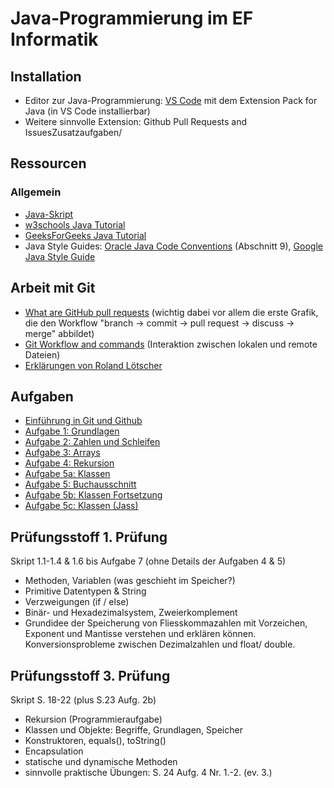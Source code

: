 # Java-Programmierung im EF Informatik

## Installation

- Editor zur Java-Programmierung: [VS Code](https://code.visualstudio.com/) mit dem Extension Pack for Java (in VS Code installierbar)
- Weitere sinnvolle Extension: Github Pull Requests and IssuesZusatzaufgaben/

## Ressourcen

### Allgemein

- [Java-Skript](Java-Skript.pdf)
- [w3schools Java Tutorial](https://www.w3schools.com/java/default.asp)
- [GeeksForGeeks Java Tutorial](https://www.geeksforgeeks.org/java/)
- Java Style Guides: [Oracle Java Code Conventions](https://www.oracle.com/technetwork/java/codeconventions-150003.pdf) (Abschnitt 9), [Google Java Style Guide](https://google.github.io/styleguide/javaguide.html)

## Arbeit mit Git

- [What are GitHub pull requests](https://axolo.co/blog/p/part-1-what-are-github-pull-requests) (wichtig dabei vor allem die erste Grafik, die den Workflow "branch -> commit -> pull request -> discuss -> merge" abbildet)
- [Git Workflow and commands](https://www.cidevops.com/2018/01/git-workflow-and-commands.html) (Interaktion zwischen lokalen und remote Dateien)
- [Erklärungen von Roland Lötscher](GIT.md)

## Aufgaben

- [Einführung in Git und Github](https://classroom.github.com/a/hwGPi-nv)
- [Aufgabe 1: Grundlagen](https://classroom.github.com/a/CMWP8Mmw)
- [Aufgabe 2: Zahlen und Schleifen](https://classroom.github.com/a/gdnldT_S)
- [Aufgabe 3: Arrays](https://classroom.github.com/a/G685Y4bY)
- [Aufgabe 4: Rekursion](https://classroom.github.com/a/q5TrnwE_)
- [Aufgabe 5a: Klassen](https://classroom.github.com/a/499RvKzX)
- [Aufgabe 5: Buchausschnitt](Zusatzuebungen/Moessenboeck%20Sprechen%20Sie%20Java%20Kapitel%2010%20Klassen.pdf)
- [Aufgabe 5b: Klassen Fortsetzung](https://classroom.github.com/a/kFFJPblm)
- [Aufgabe 5c: Klassen (Jass)](https://classroom.github.com/a/lEqvMcpd)

## Prüfungsstoff 1. Prüfung
Skript 1.1-1.4 & 1.6 bis Aufgabe 7 (ohne Details der Aufgaben 4 & 5)
- Methoden, Variablen (was geschieht im Speicher?)
- Primitive Datentypen & String
- Verzweigungen (if / else)
- Binär- und Hexadezimalsystem, Zweierkomplement
- Grundidee der Speicherung von Fliesskommazahlen mit Vorzeichen, Exponent und Mantisse verstehen und erklären können. Konversionsprobleme zwischen Dezimalzahlen und float/ double.

## Prüfungsstoff 3. Prüfung
Skript S. 18-22 (plus S.23 Aufg. 2b)
- Rekursion (Programmieraufgabe)
- Klassen und Objekte: Begriffe, Grundlagen, Speicher
- Konstruktoren, equals(), toString()
- Encapsulation
- statische und dynamische Methoden
- sinnvolle praktische Übungen: S. 24 Aufg. 4 Nr. 1.-2. (ev. 3.)
